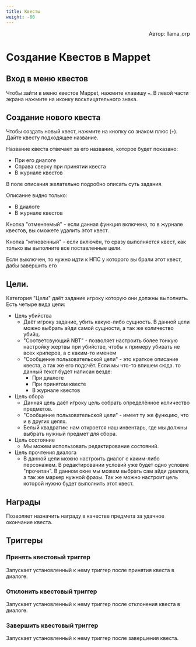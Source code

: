 ```yaml
---
title: Квесты
weight: -80
---
```


<p align="right">Автор: llama_orp</p>

# Создание Квестов в Mappet

## Вход в меню квестов
Чтобы зайти в меню квестов Mappet, нажмите клавишу `=`. В левой части экрана нажмите на иконку восклицательного знака.

## Создание нового квеста
Чтобы создать новый квест, нажмите на кнопку со знаком плюс (`+`). Дайте квесту подходящее название.

Название квеста отвечает за его название, которое будет показано:
* При его диалоге
* Справа сверху при принятии квеста
* В журнале квестов

В поле описания желательно подробно описать суть задания.

Описание видно только:
* В диалоге
* В журнале квестов

Кнопка "отменяемый" - если данная функция включена, то в журнале квестов, вы сможете удалить этот квест.

Кнопка "мгновенный" - если включён, то сразу выполняется квест, как только вы выполните все поставленные цели.

Если выключен, то нужно идти к НПС у которого вы брали этот квест, дабы завершить его

## Цели.

Категория "Цели" даёт задание игроку которую они должны выполнить. Есть четыре вида цели:
* Цель убийства
    * Даёт игроку задание, убить какую-либо сущность. В данной цели можно выбрать айди самой сущности, а так же количество убийц.
    * "Соответсвующий NBT" - позволяет настроить более тонкую настройку жертвы при убийстве, чтобы к примеру убивать не всех криперов, а с каким-то именем
    * "Сообщение пользовательской цели" - это краткое описание квеста, а так же его подсчёт. Если мы что-то впишем сюда. то данный текст будет написан везде:
        * При диалоге
        * При принятом квесте
        * В журнале квестов
* Цель сбора
    * Данная цель даёт игроку цель собрать определённое количество предметов.
    * "Сообщение пользовательской цели" - имеет ту же функцию, что и в других целях.
    * Белый квадратик: нам откроется наш инвентарь, где мы должны выбрать нужный предмет для сбора. 
* Цель состояние
    * Мы можем использовать редактирование состояний.
* Цель прочтения диалога
    * В данной цели можно настроить диалог с каким-либо персонажем. В редактировании условий уже будет одно условие "прочитан". В данном окне мы можем выбрать сам айди диалога, а так же маркер нужной фразы. Так же можно настроит цель которой нужно будет выполнить этот квест.

## Награды

Позволяет назначить награду в качестве предмета за удачное окончание квеста.

## Триггеры

### Принять квестовый триггер
Запускает установленный к нему триггер после принятия квеста в диалоге.

### Отклонить квестовый триггер
Запускает установленный к нему триггер после отклонения квеста в диалоге.

### Завершить квестовый триггер
Запускает установленный к нему триггер после завершения квеста.